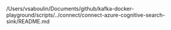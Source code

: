 /Users/vsaboulin/Documents/github/kafka-docker-playground/scripts/../connect/connect-azure-cognitive-search-sink/README.md